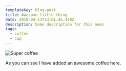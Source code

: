 ```yaml
---
templateKey: blog-post
title: Awesome little thing
date: 2018-04-13T13:01:45.449Z
description: Some description for this news
tags:
  - coffee
  - cup
---
```

![Super coffee](/img/products-full-width.jpg)

As you can see I have added an awesome coffee here.
